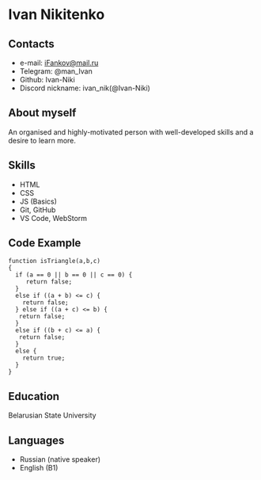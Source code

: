 # Ivan Nikitenko

## Contacts
* e-mail: iFankov@mail.ru
* Telegram: @man_Ivan
* Github: Ivan-Niki
* Discord nickname: ivan_nik(@Ivan-Niki)

## About myself
An organised and highly-motivated person with well-developed skills and a desire to learn more.

## Skills
* HTML
* CSS
* JS (Basics)
* Git, GitHub
* VS Code, WebStorm

## Code Example
```
function isTriangle(a,b,c)
{
  if (a == 0 || b == 0 || c == 0) {
     return false;
  }
  else if ((a + b) <= c) {
    return false;
  } else if ((a + c) <= b) {
   return false;
  } 
  else if ((b + c) <= a) {
   return false;
  }
  else {
    return true;
  }
}
```

## Education
Belarusian State University

## Languages
* Russian (native speaker)
* English (B1)